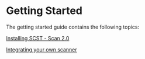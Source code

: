 # Getting Started

The getting started guide contains the following topics:

[Installing SCST - Scan 2.0](./install-app-scanning.hbs.md)

[Integrating your own scanner](./integrate-app-scanning.hbs.md)
